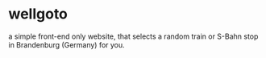 # wellgoto

a simple front-end only website, that selects a random train or S-Bahn stop in Brandenburg (Germany) for you.
